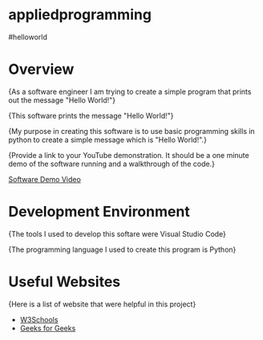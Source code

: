 # appliedprogramming
#helloworld
# Overview

{As a software engineer I am trying to create a simple program that prints out the message "Hello World!"}

{This software prints the message "Hello World!"}

{My purpose in creating this software is to use basic programming skills in python to create a simple message which is "Hello World!".}

{Provide a link to your YouTube demonstration.  It should be a one minute demo of the software running and a walkthrough of the code.}

[Software Demo Video](https://youtu.be/MUAXakVn5TY)

# Development Environment

{The tools I used to develop this softare were Visual Studio Code}

{The programming language I used to create this program is Python}

# Useful Websites

{Here is a list of website that were helpful in this project}
* [W3Schools](https://www.w3schools.com/python/ref_func_print.asp)
* [Geeks for Geeks](https://www.geeksforgeeks.org/python-output-using-print-function/)

